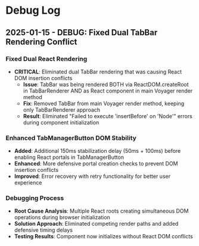 # Debug Log

## 2025-01-15 - DEBUG: Fixed Dual TabBar Rendering Conflict

### Fixed Dual React Rendering
- **CRITICAL**: Eliminated dual TabBar rendering that was causing React DOM insertion conflicts
  - **Issue**: TabBar was being rendered BOTH via ReactDOM.createRoot in TabBarRenderer AND as React component in main Voyager render method
  - **Fix**: Removed TabBar from main Voyager render method, keeping only TabBarRenderer approach
  - **Result**: Eliminated "Failed to execute 'insertBefore' on 'Node'" errors during component initialization

### Enhanced TabManagerButton DOM Stability
- **Added**: Additional 150ms stabilization delay (50ms + 100ms) before enabling React portals in TabManagerButton
- **Enhanced**: More defensive portal creation checks to prevent DOM insertion conflicts
- **Improved**: Error recovery with retry functionality for better user experience

### Debugging Process
- **Root Cause Analysis**: Multiple React roots creating simultaneous DOM operations during browser initialization
- **Solution Approach**: Eliminated competing render paths and added defensive timing delays
- **Testing Results**: Component now initializes without React DOM conflicts
